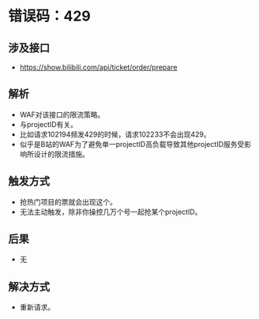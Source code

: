 # 错误码：429

## 涉及接口
- https://show.bilibili.com/api/ticket/order/prepare

## 解析
- WAF对该接口的限流策略。
- 与projectID有关。
- 比如请求102194频发429的时候，请求102233不会出现429。
- 似乎是B站的WAF为了避免单一projectID高负载导致其他projectID服务受影响所设计的限流措施。

## 触发方式
- 抢热门项目的票就会出现这个。
- 无法主动触发，除非你操控几万个号一起抢某个projectID。

## 后果
- 无

## 解决方式
- 重新请求。